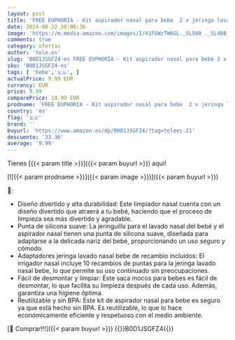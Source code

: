 ```yaml
---
layout: post
title: 'FREE EUPHORIA - Kit aspirador nasal para bebe  2 x jeringa lavado nasal bebe  1 x saca mocos para bebes  12 x adaptador jeringa lavado nasal bebe. Sin BPA  a partir de 4 meses  el sacamocos bebe más completo.'
date: 2024-08-22 20:06:36
image: 'https://m.media-amazon.com/images/I/41FGWzTW6GL._SL500_._SL400_.jpg'
comments: true
category: ofertas
author: 'tole.es'
slug: 'B0D1JSGFZ4-es FREE EUPHORIA - Kit aspirador nasal para bebe 2 x jeringa...'
sku: 'B0D1JSGFZ4-es'
tags: [ 'bebe','🇪🇸', ]
actualPrice: 9.99 EUR
currency: EUR
price: 9.99
comparePrice: 14.99 EUR
prodname: 'FREE EUPHORIA - Kit aspirador nasal para bebe  2 x jeringa lavado nasal bebe  1 x saca mocos para bebes  12 x adaptador jeringa lavado nasal bebe. Sin BPA  a partir de 4 meses  el sacamocos bebe más completo.'
country: 'es'
flag: '🇪🇸'
brand: ''
buyurl: 'https://www.amazon.es/dp/B0D1JSGFZ4/?tag=tolees-21'
descuento: '33.36'
average: '9.99'
---
```


Tienes [{{< param title >}}]({{< param buyurl >}}) aqui!

[![{{< param prodname >}}]({{< param image >}})]({{< param buyurl >}})

🔎:

- Diseño divertido y alta durabilidad: Este limpiador nasal cuenta con un diseño divertido que atraerá a tu bebé, haciendo que el proceso de limpieza sea más divertido y agradable.
- Punta de silicona suave: La jeringuilla para el lavado nasal del bebé y el aspirador nasal tienen una punta de silicona suave, diseñada para adaptarse a la delicada nariz del bebé, proporcionando un uso seguro y cómodo.
- Adaptadores jeringa lavado nasal bebe de recambio incluidos: El irrigador nasal incluye 10 recambios de puntas para la jeringa lavado nasal bebe, lo que permite su uso continuado sin preocupaciones.
- Fácil de desmontar y limpiar: Este saca mocos para bebes es fácil de desmontar, lo que facilita su limpieza después de cada uso. Además, garantiza una higiene óptima.
- Reutilizable y sin BPA: Este kit de aspirador nasal para bebe es seguro ya que está hecho sin BPA. Es reutilizable, lo que lo hace económicamente eficiente y respetuoso con el medio ambiente.

[🛒 Comprar!!!]({{< param buyurl >}})
{{<world>}}B0D1JSGFZ4{{</world>}}
